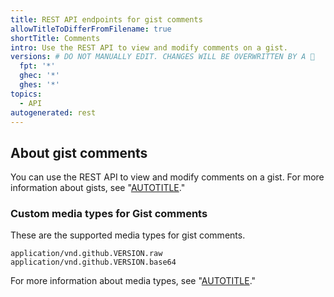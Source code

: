 ```yaml
---
title: REST API endpoints for gist comments
allowTitleToDifferFromFilename: true
shortTitle: Comments
intro: Use the REST API to view and modify comments on a gist.
versions: # DO NOT MANUALLY EDIT. CHANGES WILL BE OVERWRITTEN BY A 🤖
  fpt: '*'
  ghec: '*'
  ghes: '*'
topics:
  - API
autogenerated: rest
---
```


## About gist comments

You can use the REST API to view and modify comments on a gist. For more information about gists, see "[AUTOTITLE](/get-started/writing-on-github/editing-and-sharing-content-with-gists)."

### Custom media types for Gist comments

These are the supported media types for gist comments.

    application/vnd.github.VERSION.raw
    application/vnd.github.VERSION.base64

For more information about media types, see "[AUTOTITLE](/rest/overview/media-types)."

<!-- Content after this section is automatically generated -->
